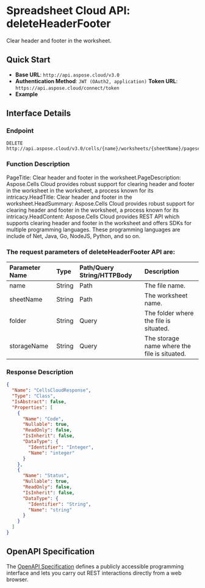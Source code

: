 # **Spreadsheet Cloud API: deleteHeaderFooter**

Clear header and footer in the worksheet. 

## **Quick Start**

- **Base URL**: `http://api.aspose.cloud/v3.0`
- **Authentication Method**: `JWT (OAuth2, application)`  **Token URL**: `https://api.aspose.cloud/connect/token`
- **Example** 
<script src="https://gist.github.com/aspose-cells-cloud-gists/8a5b324fdf3e574dbd747c1a1e24b05d.js?file=Example30_DeleteHeaderFooter.cs"></script>

## **Interface Details**

### **Endpoint** 

```
DELETE http://api.aspose.cloud/v3.0/cells/{name}/worksheets/{sheetName}/pagesetup/clearheaderfooter
```

### **Function Description**
PageTitle: Clear header and footer in the worksheet.PageDescription: Aspose.Cells Cloud provides robust support for clearing header and footer in the worksheet in the worksheet, a process known for its intricacy.HeadTitle: Clear header and footer in the worksheet.HeadSummary: Aspose.Cells Cloud provides robust support for clearing header and footer in the worksheet, a process known for its intricacy.HeadContent: Aspose.Cells Cloud provides REST API which supports clearing header and footer in the worksheet and offers SDKs for multiple programming languages. These programming languages are include of Net, Java, Go, NodeJS, Python, and so on.

### The request parameters of **deleteHeaderFooter** API are: 

| Parameter Name | Type | Path/Query String/HTTPBody | Description | 
| :- | :- | :- |:- | 
|name|String|Path|The file name.|
|sheetName|String|Path|The worksheet name.|
|folder|String|Query|The folder where the file is situated.|
|storageName|String|Query|The storage name where the file is situated.|


### **Response Description**
```json
{
  "Name": "CellsCloudResponse",
  "Type": "Class",
  "IsAbstract": false,
  "Properties": [
    {
      "Name": "Code",
      "Nullable": true,
      "ReadOnly": false,
      "IsInherit": false,
      "DataType": {
        "Identifier": "Integer",
        "Name": "integer"
      }
    },
    {
      "Name": "Status",
      "Nullable": true,
      "ReadOnly": false,
      "IsInherit": false,
      "DataType": {
        "Identifier": "String",
        "Name": "string"
      }
    }
  ]
}
```

## OpenAPI Specification

The [OpenAPI Specification](https://reference.aspose.cloud/cells/#/PageSetupController/DeleteHeaderFooter) defines a publicly accessible programming interface and lets you carry out REST interactions directly from a web browser.

